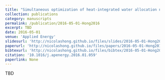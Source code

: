 ```yaml
---
title: "Simultaneous optimization of heat-integrated water allocation networks"
collection: publications
category: manuscripts
permalink: /publication/2016-05-01-Hong2016
excerpt: TBD
date: 2016-05-01
venue: 'Applied Energy'
slidesurl: 'http://nicolashong.github.io/files/slides/2016-05-01-Hong2016.pdf'
paperurl: 'http://nicolashong.github.io/files/papers/2016-05-01-Hong2016.pdf'
bibtexurl: 'http://nicolashong.github.io/files/bibtex/2016-05-01-Hong2016.bib'
citation: '10.1016/j.apenergy.2016.01.059'
paperlink: None
---
```


TBD
